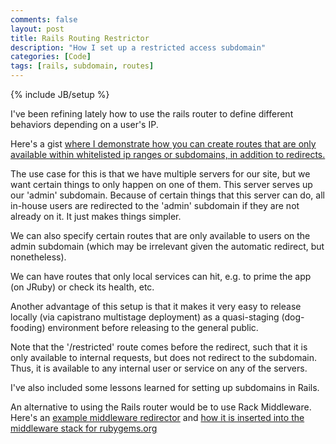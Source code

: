 ```yaml
---
comments: false
layout: post
title: Rails Routing Restrictor
description: "How I set up a restricted access subdomain"
categories: [Code]
tags: [rails, subdomain, routes]
---
```

{% include JB/setup %}

I've been refining lately how to use the rails router to define
different behaviors depending on a user's IP.

Here's a gist [where I demonstrate how you can create routes
that are only available within whitelisted ip ranges or
subdomains, in addition to redirects.](https://gist.github.com/bf4/5320631)

The use case for this is that we have multiple servers for
our site, but we want certain things to only happen on one of
them.  This server serves up our 'admin' subdomain.  Because
of certain things that this server can do, all in-house users
are redirected to the 'admin' subdomain if they are not already
on it. It just makes things simpler.

We can also specify certain routes that are only available to
users on the admin subdomain (which may be irrelevant
given the automatic redirect, but nonetheless).

We can have routes that only local services
can hit, e.g. to prime the app (on JRuby) or check its 
health, etc.

Another advantage of this setup is that it makes it very easy to
release locally (via capistrano multistage deployment) as a 
quasi-staging (dog-fooding) environment before releasing 
to the general public.

Note that the '/restricted' route comes before the redirect, such
that it is only available to internal requests, but does not
redirect to the subdomain. Thus, it is available to any internal
user or service on any of the servers.

I've also included some lessons learned for setting up subdomains
in Rails.

<script src="https://gist.github.com/bf4/5320631.js"></script>

An alternative to using the Rails router would be to use
Rack Middleware.  Here's an [example middleware redirector](https://github.com/rubygems/rubygems.org/blob/4c8d57f8ba5c248a6cbc030e6493cdf6c38e5892/app/middleware/redirector.rb) and [how it is inserted into the middleware stack for rubygems.org](https://github.com/rubygems/rubygems.org/blob/5edbc44beb0ba99f9212b48d2a1efe307b613c27/config/application.rb#L27)
